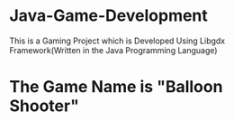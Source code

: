 # Java-Game-Development
This is a Gaming Project which is Developed Using Libgdx Framework(Written in the Java Programming Language)
# The Game Name is "Balloon Shooter"
